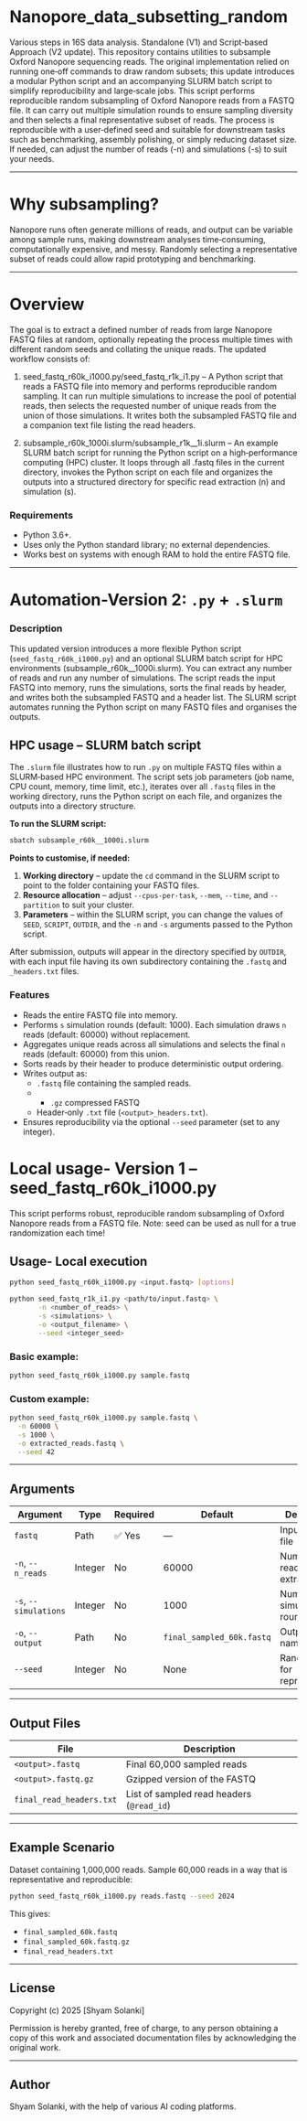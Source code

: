 # Nanopore_data_subsetting_random
Various steps in 16S data analysis. Standalone (V1) and Script‑based Approach (V2 update).
This repository contains utilities to subsample Oxford Nanopore sequencing reads. The original implementation relied on running one‑off commands to draw random subsets; this update introduces a modular Python script and an accompanying SLURM batch script to simplify reproducibility and large‑scale jobs. This script performs reproducible random subsampling of Oxford Nanopore reads from a FASTQ file. It can carry out multiple simulation rounds to ensure sampling diversity and then selects a final representative subset of reads. The process is reproducible with a user‑defined seed and suitable for downstream tasks such as benchmarking, assembly polishing, or simply reducing dataset size. If needed, can adjust the number of reads (-n) and simulations (-s) to suit your needs.

---

# Why subsampling?

Nanopore runs often generate millions of reads, and output can be variable among sample runs, making downstream analyses time‑consuming, computationally expensive, and messy. Randomly selecting a representative subset of reads could allow rapid prototyping and benchmarking.

---

# Overview

The goal is to extract a defined number of reads from large Nanopore FASTQ files at random, optionally repeating the process multiple times with different random seeds and collating the unique reads. The updated workflow consists of:

1. seed_fastq_r60k_i1000.py/seed_fastq_r1k_i1.py – A Python script that reads a FASTQ file into memory and performs reproducible random sampling. It can run multiple simulations to increase the pool of potential reads, then selects the requested number of unique reads from the union of those simulations. It writes both the subsampled FASTQ file and a companion text file listing the read headers.

2. subsample_r60k_1000i.slurm/subsample_r1k__1i.slurm – An example SLURM batch script for running the Python script on a high‑performance computing (HPC) cluster. It loops through all .fastq files in the current directory, invokes the Python script on each file and organizes the outputs into a structured directory for specific read extraction (n) and simulation (s).


### Requirements

* Python 3.6+.
* Uses only the Python standard library; no external dependencies.
* Works best on systems with enough RAM to hold the entire FASTQ file.

---


# Automation-Version 2: `.py` + `.slurm`

### Description

This updated version introduces a more flexible Python script (`seed_fastq_r60k_i1000.py`) and an optional SLURM batch script for HPC environments (subsample_r60k__1000i.slurm).  You can extract any number of reads and run any number of simulations.  The script reads the input FASTQ into memory, runs the simulations, sorts the final reads by header, and writes both the subsampled FASTQ and a header list.  The SLURM script automates running the Python script on many FASTQ files and organises the outputs.


## HPC usage – SLURM batch script

The `.slurm` file illustrates how to run `.py` on multiple FASTQ files within a SLURM‑based HPC environment.  The script sets job parameters (job name, CPU count, memory, time limit, etc.), iterates over all `.fastq` files in the working directory, runs the Python script on each file, and organizes the outputs into a directory structure.

**To run the SLURM script:**

```bash
sbatch subsample_r60k__1000i.slurm
```

**Points to customise, if needed:**

1. **Working directory** – update the `cd` command in the SLURM script to point to the folder containing your FASTQ files.
2. **Resource allocation** – adjust `--cpus-per-task`, `--mem`, `--time`, and `--partition` to suit your cluster.
3. **Parameters** – within the SLURM script, you can change the values of `SEED`, `SCRIPT`, `OUTDIR`, and the `-n` and `-s` arguments passed to the Python script.

After submission, outputs will appear in the directory specified by `OUTDIR`, with each input file having its own subdirectory containing the `.fastq` and `_headers.txt` files.


### Features

* Reads the entire FASTQ file into memory.
* Performs `s` simulation rounds (default: 1000).  Each simulation draws `n` reads (default: 60000) without replacement.
* Aggregates unique reads across all simulations and selects the final `n` reads (default: 60000) from this union.
* Sorts reads by their header to produce deterministic output ordering.
* Writes output as:
  - `.fastq` file containing the sampled reads.
  -   - `.gz` compressed FASTQ
  - Header‑only `.txt` file (`<output>_headers.txt`).
* Ensures reproducibility via the optional `--seed` parameter (set to any integer).

# Local usage- Version 1 – seed_fastq_r60k_i1000.py

This script performs robust, reproducible random subsampling of Oxford Nanopore reads from a FASTQ file. 
Note: seed can be used as null for a true randomization each time!

## Usage- Local execution

```bash
python seed_fastq_r60k_i1000.py <input.fastq> [options]

python seed_fastq_r1k_i1.py <path/to/input.fastq> \
       -n <number_of_reads> \
       -s <simulations> \
       -o <output_filename> \
       --seed <integer_seed>
```

### Basic example:

```bash
python seed_fastq_r60k_i1000.py sample.fastq
```

### Custom example:

```bash
python seed_fastq_r60k_i1000.py sample.fastq \
  -n 60000 \
  -s 1000 \
  -o extracted_reads.fastq \
  --seed 42
```

---

## Arguments

| Argument               | Type     | Required | Default                   | Description |
|------------------------|----------|----------|---------------------------|-------------|
| `fastq`                | Path     | ✅ Yes   | —                         | Input FASTQ file |
| `-n`, `--n_reads`      | Integer  | No       | 60000                     | Number of reads to extract |
| `-s`, `--simulations`  | Integer  | No       | 1000                      | Number of simulation rounds |
| `-o`, `--output`       | Path     | No       | `final_sampled_60k.fastq` | Output file name |
| `--seed`               | Integer  | No       | None                      | Random seed for reproducibility |

---

## Output Files

| File                         | Description |
|------------------------------|-------------|
| `<output>.fastq`             | Final 60,000 sampled reads |
| `<output>.fastq.gz`          | Gzipped version of the FASTQ |
| `final_read_headers.txt`     | List of sampled read headers (`@read_id`) |

---

## Example Scenario

Dataset containing 1,000,000 reads. Sample 60,000 reads in a way that is representative and reproducible:

```bash
python seed_fastq_r60k_i1000.py reads.fastq --seed 2024
```

This gives:
- `final_sampled_60k.fastq`
- `final_sampled_60k.fastq.gz`
- `final_read_headers.txt`

---

## License

Copyright (c) 2025 [Shyam Solanki]

Permission is hereby granted, free of charge, to any person obtaining a copy
of this work and associated documentation files by acknowledging the original work.



---

## Author

Shyam Solanki, with the help of various AI coding platforms.
